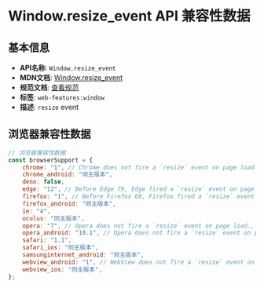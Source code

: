 # Window.resize_event API 兼容性数据

## 基本信息

- **API名称**: `Window.resize_event`
- **MDN文档**: [Window.resize_event](https://developer.mozilla.org/docs/Web/API/Window/resize_event)
- **规范文档**: [查看规范](https://drafts.csswg.org/cssom-view/#eventdef-window-resize)
- **标签**: `web-features:window`
- **描述**: `resize` event

## 浏览器兼容性数据

```javascript
// 浏览器兼容性数据
const browserSupport = {
    chrome: "1", // Chrome does not fire a `resize` event on page load.,
    chrome_android: "同主版本",
    deno: false,
    edge: "12", // Before Edge 79, Edge fired a `resize` event on page load. This is no longer the case.,
    firefox: "1", // Before Firefox 68, Firefox fired a `resize` event on page load. This is no longer the case.,
    firefox_android: "同主版本",
    ie: "4",
    oculus: "同主版本",
    opera: "7", // Opera does not fire a `resize` event on page load.,
    opera_android: "10.1", // Opera does not fire a `resize` event on page load.,
    safari: "1.1",
    safari_ios: "同主版本",
    samsunginternet_android: "同主版本",
    webview_android: "1", // WebView does not fire a `resize` event on page load.,
    webview_ios: "同主版本",
};

```

